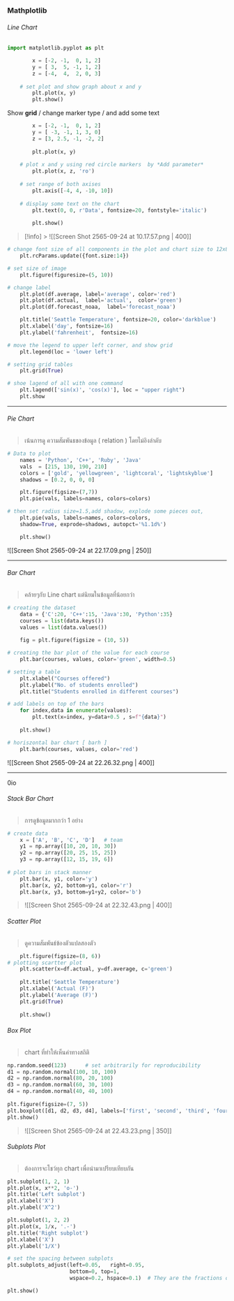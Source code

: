 ### Mathplotlib 
###### *Line Chart*
```python 
import matplotlib.pyplot as plt
```

```python
		x = [-2, -1,  0, 1, 2]
		y = [ 3,  5, -1, 1, 2]
		z = [-4,  4,  2, 0, 3]
	
	# set plot and show graph about x and y
		plt.plot(x, y)
		plt.show() 
```


Show **grid** /  change marker type  /  and add some text
		
```python
		x = [-2, -1,  0, 1, 2]
		y = [ -3, -1, 1, 3, 0]
		z = [3, 2.5, -1, -2, 2]
		
		plt.plot(x, y)        
	
	# plot x and y using red circle markers  by *Add parameter*
		plt.plot(x, z, 'ro')  
		
	# set range of both axises
		plt.axis([-4, 4, -10, 10])
			
	# display some text on the chart
		plt.text(0, 0, r'Data', fontsize=20, fontstyle='italic')  
		
		plt.show()
```
> 	
>[!info] >
> ![[Screen Shot 2565-09-24 at 10.17.57.png | 400]]


```python
# change font size of all components in the plot and chart size to 12x8
	plt.rcParams.update({font.size:14})

# set size of image  
	plt.figure(figuresize=(5, 10))

# change label 
	plt.plot(df.average, label='average', color='red')
	plt.plot(df.actual,  label='actual',  color='green')
	plt.plot(df.forecast_noaa,  label='forecast_noaa')

	plt.title('Seattle Temperature', fontsize=20, color='darkblue')
	plt.xlabel('day', fontsize=16)
	plt.ylabel('fahrenheit',  fontsize=16)

# move the legend to upper left corner, and show grid
	plt.legend(loc = 'lower left')

# setting grid tables  
	plt.grid(True)

# shoe lagend of all with one command 
	plt.lagend(['sin(x)', 'cos(x)'], loc = "upper right")
	plt.show
```

---
###### *Pie Chart*
> เน้นการดู ความสัมพันธของข้อมูล ( relation ) โดยไม่อิงลำดับ 

```python 
# Data to plot
	names = 'Python', 'C++', 'Ruby', 'Java'
	vals  = [215, 130, 190, 210]
	colors = ['gold', 'yellowgreen', 'lightcoral', 'lightskyblue']
	shadows = [0.2, 0, 0, 0]

	plt.figure(figsize=(7,7))
	plt.pie(vals, labels=names, colors=colors)

# then set radius size=1.5,add shadow, explode some pieces out,
	plt.pie(vals, labels=names, colors=colors, 
	shadow=True, exprode=shadows, autopct='%1.1d%')

	plt.show()
```

![[Screen Shot 2565-09-24 at 22.17.09.png | 250]]

---

###### *Bar Chart*
> คล้ายๆกับ Line chart แต่นิยมในข้อมูลที่น้อยกว่า 

```python 
# creating the dataset
	data = {'C':20, 'C++':15, 'Java':30, 'Python':35}
	courses = list(data.keys())
	values = list(data.values())
	
	fig = plt.figure(figsize = (10, 5))

# creating the bar plot of the value for each course
	plt.bar(courses, values, color='green', width=0.5)

# setting a table
	plt.xlabel("Courses offered")
	plt.ylabel("No. of students enrolled")
	plt.title("Students enrolled in different courses")

# add labels on top of the bars
	for index,data in enumerate(values):
	    plt.text(x=index, y=data+0.5 , s=f"{data}")
	
	plt.show()

# horiszontal bar chart [ barh ]
	plt.barh(courses, values, color='red')
```
![[Screen Shot 2565-09-24 at 22.26.32.png | 400]]

---
0io
###### *Stack Bar Chart*
> การดูข้อมูลมากกว่า 1 อย่าง
```python 
# create data
	x = ['A', 'B', 'C', 'D']   # team
	y1 = np.array([10, 20, 10, 30])
	y2 = np.array([20, 25, 15, 25])
	y3 = np.array([12, 15, 19, 6])
 
# plot bars in stack manner
	plt.bar(x, y1, color='y')
	plt.bar(x, y2, bottom=y1, color='r')
	plt.bar(x, y3, bottom=y1+y2, color='b')

```

>![[Screen Shot 2565-09-24 at 22.32.43.png | 400]]

###### *Scatter Plot*
> ดูความสัมพันธ์ข้องตัวแปลสองตัว 

```python 
	plt.figure(figsize=(8, 6))
# plotting scartter plot 
	plt.scatter(x=df.actual, y=df.average, c='green')
	
	plt.title('Seattle Temperature')
	plt.xlabel('Actual (F)')
	plt.ylabel('Average (F)')
	plt.grid(True)
	
	plt.show()
```
###### *Box Plot*
> chart ที่ทำให้เห็นค่าทางสถิติ 
> 
```python
np.random.seed(123)      # set arbitrarily for reproducibility
d1 = np.random.normal(100, 10, 100)
d2 = np.random.normal(80, 20, 100)
d3 = np.random.normal(60, 30, 100)
d4 = np.random.normal(40, 40, 100)
 
plt.figure(figsize=(7, 5))
plt.boxplot([d1, d2, d3, d4], labels=['first', 'second', 'third', 'fourth'])
plt.show()
```
>![[Screen Shot 2565-09-24 at 22.43.23.png | 350]]

###### *Subplots Plot*
> ต้องการจะโชว์ทุก chart เพื่อนำมาเปรียบเทียบกัน 

```python 
plt.subplot(1, 2, 1)
plt.plot(x, x**2, 'o-')
plt.title('Left subplot')
plt.xlabel('X')
plt.ylabel('X^2')

plt.subplot(1, 2, 2)
plt.plot(x, 1/x, '.-')
plt.title('Right subplot')
plt.xlabel('X')
plt.ylabel('1/X')

# set the spacing between subplots
plt.subplots_adjust(left=0.05,   right=0.95, 
                    bottom=0, top=1, 
                    wspace=0.2, hspace=0.1)  # They are the fractions of the width and height of the figure.

plt.show()
```